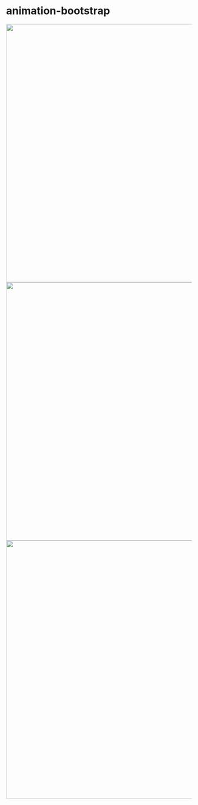 # animation-bootstrap

<div align="center">
<img src="" width="700" />
</div>

<div align="center">
<img src="" width="700" />
</div>

<div align="center">
<img src="" width="700" />
</div>
